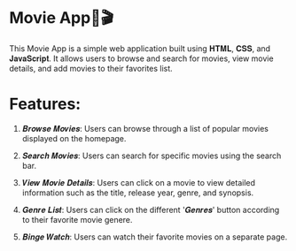 # Movie App🍿🎬

This Movie App is a simple web application built using 𝐇𝐓𝐌𝐋, 𝐂𝐒𝐒, and 𝐉𝐚𝐯𝐚𝐒𝐜𝐫𝐢𝐩𝐭. It allows users to browse and search for movies, view movie details, and add movies to their favorites list.

# Features:

1. 𝑩𝒓𝒐𝒘𝒔𝒆 𝑴𝒐𝒗𝒊𝒆𝒔: Users can browse through a list of popular movies displayed on the homepage.

2. 𝑺𝒆𝒂𝒓𝒄𝒉 𝑴𝒐𝒗𝒊𝒆𝒔: Users can search for specific movies using the search bar.

3. 𝑽𝒊𝒆𝒘 𝑴𝒐𝒗𝒊𝒆 𝑫𝒆𝒕𝒂𝒊𝒍𝒔: Users can click on a movie to view detailed information such as the title, release year, genre, and synopsis.

4. 𝑮𝒆𝒏𝒓𝒆 𝑳𝒊𝒔𝒕: Users can click on the different '𝑮𝒆𝒏𝒓𝒆𝒔'    button according to their favorite movie genere.

5. 𝑩𝒊𝒏𝒈𝒆 𝑾𝒂𝒕𝒄𝒉: Users can watch their favorite movies on a       separate page.